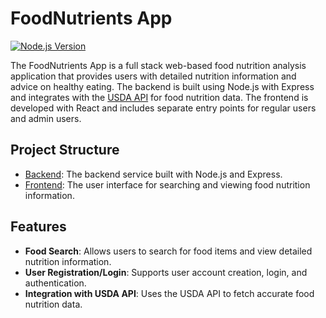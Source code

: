 # FoodNutrients App

[![Node.js Version](https://img.shields.io/badge/node.js-14%2B-brightgreen.svg)](https://nodejs.org/)

The FoodNutrients App is a full stack web-based food nutrition analysis application that provides users with detailed nutrition information and advice on healthy eating. The backend is built using Node.js with Express and integrates with the [USDA API](https://api.nal.usda.gov/) for food nutrition data. The frontend is developed with React and includes separate entry points for regular users and admin users.

## Project Structure

- [Backend](./backend/README.md): The backend service built with Node.js and Express.
- [Frontend](./frontend/README.md): The user interface for searching and viewing food nutrition information.

## Features

- **Food Search**: Allows users to search for food items and view detailed nutrition information.
- **User Registration/Login**: Supports user account creation, login, and authentication.
- **Integration with USDA API**: Uses the USDA API to fetch accurate food nutrition data.

